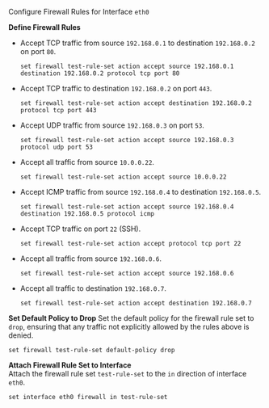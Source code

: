 Configure Firewall Rules for Interface `eth0`

**Define Firewall Rules**

   - Accept TCP traffic from source `192.168.0.1` to destination `192.168.0.2` on port `80`.

     ```shell
     set firewall test-rule-set action accept source 192.168.0.1 destination 192.168.0.2 protocol tcp port 80
     ```

   - Accept TCP traffic to destination `192.168.0.2` on port `443`.

     ```shell
     set firewall test-rule-set action accept destination 192.168.0.2 protocol tcp port 443
     ```

   - Accept UDP traffic from source `192.168.0.3` on port `53`.

     ```shell
     set firewall test-rule-set action accept source 192.168.0.3 protocol udp port 53
     ```

   - Accept all traffic from source `10.0.0.22`.

     ```shell
     set firewall test-rule-set action accept source 10.0.0.22
     ```

   - Accept ICMP traffic from source `192.168.0.4` to destination `192.168.0.5`.

     ```shell
     set firewall test-rule-set action accept source 192.168.0.4 destination 192.168.0.5 protocol icmp
     ```

   - Accept TCP traffic on port `22` (SSH).

     ```shell
     set firewall test-rule-set action accept protocol tcp port 22
     ```

   - Accept all traffic from source `192.168.0.6`.

     ```shell
     set firewall test-rule-set action accept source 192.168.0.6
     ```

   - Accept all traffic to destination `192.168.0.7`.

     ```shell
     set firewall test-rule-set action accept destination 192.168.0.7
     ```
**Set Default Policy to Drop**
   Set the default policy for the firewall rule set to `drop`, ensuring that any traffic not explicitly allowed by the rules above is denied.

   ```shell
   set firewall test-rule-set default-policy drop
   ```

**Attach Firewall Rule Set to Interface**  
   Attach the firewall rule set `test-rule-set` to the `in` direction of interface `eth0`.

   ```shell
   set interface eth0 firewall in test-rule-set
   ```
